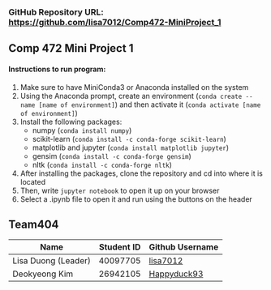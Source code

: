 ### GitHub Repository URL: https://github.com/lisa7012/Comp472-MiniProject_1

## Comp 472 Mini Project 1
#### Instructions to run program:
1. Make sure to have MiniConda3 or Anaconda installed on the system
2. Using the Anaconda prompt, create an environment (`conda create --name [name of environment]`) and then activate it (`conda activate [name of environment]`)
3. Install the following packages: 
   - numpy (`conda install numpy`)
   - scikit-learn (`conda install -c conda-forge scikit-learn`)
   - matplotlib and jupyter (`conda install matplotlib jupyter`)
   - gensim (`conda install -c conda-forge gensim`)
   - nltk (`conda install -c conda-forge nltk`)
4. After installing the packages, clone the repository and cd into where it is located
5. Then, write `jupyter notebook` to open it up on your browser
6. Select a .ipynb file to open it and run using the buttons on the header

## Team404
| Name | Student ID | Github Username |
|---|---|---|
| Lisa Duong (Leader) | 40097705 | [lisa7012](https://github.com/lisa7012) |
| Deokyeong Kim | 26942105 | [Happyduck93](https://github.com/Happyduck93) |
